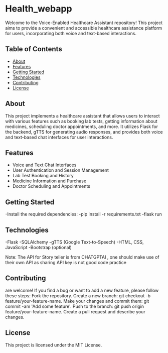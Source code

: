 # Health_webapp
Welcome to the Voice-Enabled Healthcare Assistant repository! This project aims to provide a convenient and accessible healthcare assistance platform for users, incorporating both voice and text-based interactions.

## Table of Contents
- [About](#about)
- [Features](#features)
- [Getting Started](#getting-started)
- [Technologies](#technologies)
- [Contributing](#contributing)
- [License](#license)

## About
This project implements a healthcare assistant that allows users to interact with various features such as booking lab tests, getting information about medicines, scheduling doctor appointments, and more. It utilizes Flask for the backend, gTTS for generating audio responses, and provides both voice and text-based chat interfaces for user interactions.

## Features
- Voice and Text Chat Interfaces
- User Authentication and Session Management
- Lab Test Booking and History
- Medicine Information and Purchase
- Doctor Scheduling and Appointments

## Getting Started
-Install the required dependencies:
-pip install -r requirements.txt
-flask run

## Technologies
-Flask
-SQLAlchemy
-gTTS (Google Text-to-Speech)
-HTML, CSS, JavaScript
-Bootstrap (optional)

Note: The API for Story teller is from CHATGPTAI , one should make use of their own API as sharing API key is not good code practice 

## Contributing 
are welcome! If you find a bug or want to add a new feature, please follow these steps:
Fork the repository.
Create a new branch: git checkout -b feature/your-feature-name.
Make your changes and commit them: git commit -am 'Add some feature'.
Push to the branch: git push origin feature/your-feature-name.
Create a pull request and describe your changes.

## License
This project is licensed under the MIT License.

